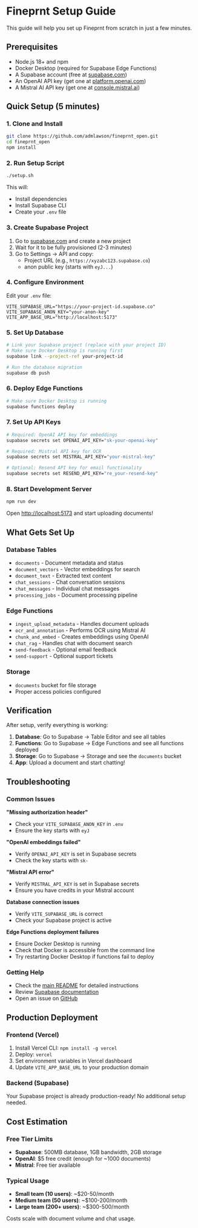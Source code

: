 # Fineprnt Setup Guide

This guide will help you set up Fineprnt from scratch in just a few minutes.

## Prerequisites

- Node.js 18+ and npm
- Docker Desktop (required for Supabase Edge Functions)
- A Supabase account (free at [supabase.com](https://supabase.com))
- An OpenAI API key (get one at [platform.openai.com](https://platform.openai.com))
- A Mistral AI API key (get one at [console.mistral.ai](https://console.mistral.ai))

## Quick Setup (5 minutes)

### 1. Clone and Install

```bash
git clone https://github.com/admlawson/fineprnt_open.git
cd fineprnt_open
npm install
```

### 2. Run Setup Script

```bash
./setup.sh
```

This will:
- Install dependencies
- Install Supabase CLI
- Create your `.env` file

### 3. Create Supabase Project

1. Go to [supabase.com](https://supabase.com) and create a new project
2. Wait for it to be fully provisioned (2-3 minutes)
3. Go to Settings → API and copy:
   - Project URL (e.g., `https://xyzabc123.supabase.co`)
   - anon public key (starts with `eyJ...`)

### 4. Configure Environment

Edit your `.env` file:

```env
VITE_SUPABASE_URL="https://your-project-id.supabase.co"
VITE_SUPABASE_ANON_KEY="your-anon-key"
VITE_APP_BASE_URL="http://localhost:5173"
```

### 5. Set Up Database

```bash
# Link your Supabase project (replace with your project ID)
# Make sure Docker Desktop is running first
supabase link --project-ref your-project-id

# Run the database migration
supabase db push
```

### 6. Deploy Edge Functions

```bash
# Make sure Docker Desktop is running
supabase functions deploy
```

### 7. Set Up API Keys

```bash
# Required: OpenAI API key for embeddings
supabase secrets set OPENAI_API_KEY="sk-your-openai-key"

# Required: Mistral API key for OCR
supabase secrets set MISTRAL_API_KEY="your-mistral-key"

# Optional: Resend API key for email functionality
supabase secrets set RESEND_API_KEY="re_your-resend-key"
```

### 8. Start Development Server

```bash
npm run dev
```

Open [http://localhost:5173](http://localhost:5173) and start uploading documents!

## What Gets Set Up

### Database Tables
- `documents` - Document metadata and status
- `document_vectors` - Vector embeddings for search
- `document_text` - Extracted text content
- `chat_sessions` - Chat conversation sessions
- `chat_messages` - Individual chat messages
- `processing_jobs` - Document processing pipeline

### Edge Functions
- `ingest_upload_metadata` - Handles document uploads
- `ocr_and_annotation` - Performs OCR using Mistral AI
- `chunk_and_embed` - Creates embeddings using OpenAI
- `chat_rag` - Handles chat with document search
- `send-feedback` - Optional email feedback
- `send-support` - Optional support tickets

### Storage
- `documents` bucket for file storage
- Proper access policies configured

## Verification

After setup, verify everything is working:

1. **Database**: Go to Supabase → Table Editor and see all tables
2. **Functions**: Go to Supabase → Edge Functions and see all functions deployed
3. **Storage**: Go to Supabase → Storage and see the `documents` bucket
4. **App**: Upload a document and start chatting!

## Troubleshooting

### Common Issues

**"Missing authorization header"**
- Check your `VITE_SUPABASE_ANON_KEY` in `.env`
- Ensure the key starts with `eyJ`

**"OpenAI embeddings failed"**
- Verify `OPENAI_API_KEY` is set in Supabase secrets
- Check the key starts with `sk-`

**"Mistral API error"**
- Verify `MISTRAL_API_KEY` is set in Supabase secrets
- Ensure you have credits in your Mistral account

**Database connection issues**
- Verify `VITE_SUPABASE_URL` is correct
- Check your Supabase project is active

**Edge Functions deployment failures**
- Ensure Docker Desktop is running
- Check that Docker is accessible from the command line
- Try restarting Docker Desktop if functions fail to deploy

### Getting Help

- Check the [main README](README.md) for detailed instructions
- Review [Supabase documentation](https://supabase.com/docs)
- Open an issue on [GitHub](https://github.com/admlawson/fineprnt_open/issues)

## Production Deployment

### Frontend (Vercel)

1. Install Vercel CLI: `npm install -g vercel`
2. Deploy: `vercel`
3. Set environment variables in Vercel dashboard
4. Update `VITE_APP_BASE_URL` to your production domain

### Backend (Supabase)

Your Supabase project is already production-ready! No additional setup needed.

## Cost Estimation

### Free Tier Limits
- **Supabase**: 500MB database, 1GB bandwidth, 2GB storage
- **OpenAI**: $5 free credit (enough for ~1000 documents)
- **Mistral**: Free tier available

### Typical Usage
- **Small team (10 users)**: ~$20-50/month
- **Medium team (50 users)**: ~$100-200/month
- **Large team (200+ users)**: ~$300-500/month

Costs scale with document volume and chat usage.
